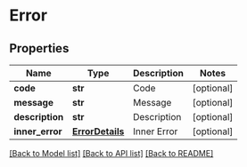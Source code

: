 # Error

## Properties
Name | Type | Description | Notes
------------ | ------------- | ------------- | -------------
**code** | **str** | Code              | [optional] 
**message** | **str** | Message              | [optional] 
**description** | **str** | Description              | [optional] 
**inner_error** | [**ErrorDetails**](ErrorDetails.md) | Inner Error              | [optional] 

[[Back to Model list]](../README.md#documentation-for-models) [[Back to API list]](../README.md#documentation-for-api-endpoints) [[Back to README]](../README.md)


